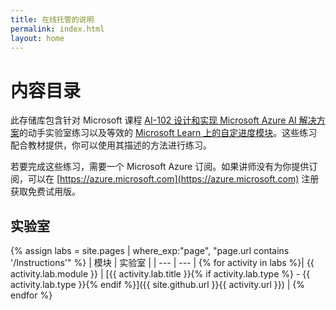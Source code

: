 ```yaml
---
title: 在线托管的说明
permalink: index.html
layout: home
---
```


# 内容目录

此存储库包含针对 Microsoft 课程 [AI-102 设计和实现 Microsoft Azure AI 解决方案](https://docs.microsoft.com/learn/certifications/courses/ai-102t00)的动手实验室练习以及等效的 [Microsoft Learn 上的自定进度模块](https://aka.ms/AzureLearn_AIEngineer-chs)。这些练习配合教材提供，你可以使用其描述的方法进行练习。

若要完成这些练习，需要一个 Microsoft Azure 订阅。如果讲师没有为你提供订阅，可以在 [https://azure.microsoft.com](https://azure.microsoft.com) 注册获取免费试用版。

## 实验室

{% assign labs = site.pages | where_exp:"page", "page.url contains '/Instructions'" %}
| 模块 | 实验室 |
| --- | --- | 
{% for activity in labs  %}| {{ activity.lab.module }} | [{{ activity.lab.title }}{% if activity.lab.type %} - {{ activity.lab.type }}{% endif %}]({{ site.github.url }}{{ activity.url }}) |
{% endfor %}


